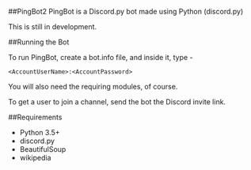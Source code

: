 ##PingBot2
PingBot is a Discord.py bot made using Python (discord.py)

This is still in development.

##Running the Bot

To run PingBot, create a bot.info file, and inside it, type -
```
<AccountUserName>:<AccountPassword>
```

You will also need the requiring modules, of course.

To get a user to join a channel, send the bot the Discord invite link.

##Requirements

- Python 3.5+
- discord.py
- BeautifulSoup
- wikipedia